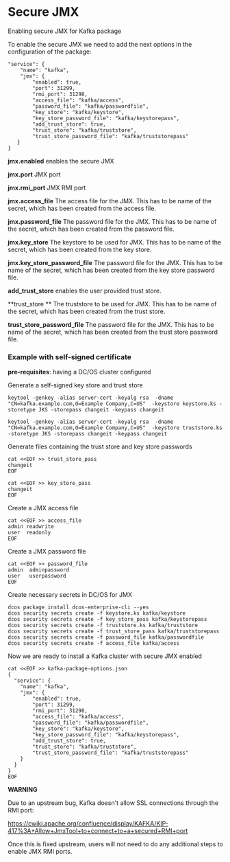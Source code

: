 # Secure JMX


Enabling secure JMX for Kafka package

To enable the secure JMX we need to add the next options in the configuration of the package: 

```
"service": {
    "name": "kafka",
    "jmx": {
        "enabled": true,
        "port": 31299,
        "rmi_port": 31298,
        "access_file": "kafka/access",
        "password_file": "kafka/passwordfile",
        "key_store": "kafka/keystore",
        "key_store_password_file": "kafka/keystorepass",
        "add_trust_store": true,
        "trust_store": "kafka/truststore",
        "trust_store_password_file": "kafka/truststorepass"
   }
}
```

**jmx.enabled** enables the secure JMX 

**jmx.port** JMX port

**jmx.rmi_port** JMX RMI port

**jmx.access_file** The access file for the JMX. This has to be name of the secret, which has been created from  the access file.

**jmx.password_file** The password file for the JMX.  This has to be name of the secret, which has been created from the password file.

**jmx.key_store** The keystore to be used for JMX. This has to be name of the secret, which has been created from the key store.

**jmx.key_store_password_file** The password file for the JMX.  This has to be name of the secret, which has been created from the key store password file.

**add_trust_store** enables the user provided trust store. 

**trust_store ** The truststore to be used for JMX. This has to be name of the secret, which has been created from the trust store.

**trust_store_password_file** The password file for the JMX.  This has to be name of the secret, which has been created from the trust store password file.

### Example with self-signed certificate

**pre-requisites**: having a DC/OS cluster configured

Generate a self-signed key store and trust store

```
keytool -genkey -alias server-cert -keyalg rsa  -dname "CN=kafka.example.com,O=Example Company,C=US"  -keystore keystore.ks -storetype JKS -storepass changeit -keypass changeit
```

```
keytool -genkey -alias server-cert -keyalg rsa  -dname "CN=kafka.example.com,O=Example Company,C=US"  -keystore truststore.ks -storetype JKS -storepass changeit -keypass changeit
```

Generate files containing the trust store and key store passwords

```
cat <<EOF >> trust_store_pass
changeit
EOF
```

```
cat <<EOF >> key_store_pass
changeit
EOF
```

Create a JMX access file

```
cat <<EOF >> access_file
admin readwrite
user  readonly
EOF
```

Create a JMX password file

```
cat <<EOF >> password_file
admin  adminpassword
user   userpassword
EOF
```

Create necessary secrets in DC/OS for JMX

```
dcos package install dcos-enterprise-cli --yes
dcos security secrets create -f keystore.ks kafka/keystore
dcos security secrets create -f key_store_pass kafka/keystorepass
dcos security secrets create -f truststore.ks kafka/truststore
dcos security secrets create -f trust_store_pass kafka/truststorepass
dcos security secrets create -f password_file kafka/passwordfile
dcos security secrets create -f access_file kafka/access
```

Now we are ready to install a Kafka cluster with secure JMX enabled

```
cat <<EOF >> kafka-package-options.json
{
  "service": {
    "name": "kafka",
    "jmx": {
        "enabled": true,
        "port": 31299,
        "rmi_port": 31298,
        "access_file": "kafka/access",
        "password_file": "kafka/passwordfile",
        "key_store": "kafka/keystore",
        "key_store_password_file": "kafka/keystorepass",
        "add_trust_store": true,
        "trust_store": "kafka/truststore",
        "trust_store_password_file": "kafka/truststorepass"
    }
  }
}
EOF
```

**WARNING**

Due to an upstream bug, Kafka doesn't allow SSL connections through the RMI port:

https://cwiki.apache.org/confluence/display/KAFKA/KIP-417%3A+Allow+JmxTool+to+connect+to+a+secured+RMI+port

Once this is fixed upstream, users will not need to do any additional steps to enable JMX RMI ports.
